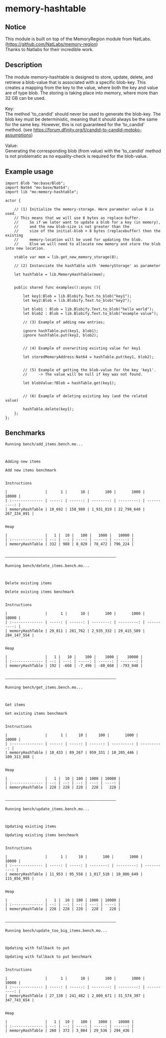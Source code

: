 # memory-hashtable

## Notice

This module is built on top of the MemoryRegion module from NatLabs. (https://github.com/NatLabs/memory-region)
</br>
Thanks to Natlabs for their incredible work.

## Description
The module memory-hashtable is designed to store, update, delete, and retrieve a blob-value that is associated with a specific blob-key. This creates a mapping from the key to the value, where both the key and value are of type blob. The storing is taking place into memory, where more than 32 GB can be used.
</br></br>
Key:</br>
The method 'to_candid' should never be used to generate the blob-key. The blob key must be deterministic, meaning that it should always be the same for the same key. However, this is not guaranteed for the 'to_candid' method.
(see https://forum.dfinity.org/t/candid-to-candid-motoko-assumptions)
</br></br>
Value:</br>
Generating the corresponding blob (from value) with the 'to_candid' method is not problematic as no equality-check is required
for the blob-value.

## Example usage


    import Blob "mo:base/Blob";
    import Nat64 "mo:base/Nat64";
    import lib "mo:memory-hashtable";

    actor {

        // (1) Initialize the memory-storage. Here parameter value 8 is used. 
        // This means that we will use 8 bytes as replace-buffer.
        //     So if we later want to update a blob for a key (in memory), 
        //     and the new blob-size is not greater than the
        //     size of the initial-blob + 8 bytes (replacebuffer) then the existing 
        //     memory-location will be used for updating the blob.
        //     Else we will need to allocate new memory and store the blob into new location.

        stable var mem = lib.get_new_memory_storage(8);
        
        // (2) Instanciate the hashTable with 'memoryStorage' as parameter
        
        let hashTable = lib.MemoryHashTable(mem);
        

        public shared func examples():async (){

            let key1:Blob = lib.Blobify.Text.to_blob("key1");
            let key2:Blob = lib.Blobify.Text.to_blob("key2");

            let blob1 : Blob = lib.Blobify.Text.to_blob("hello world");
            let blob2 : Blob = lib.Blobify.Text.to_blob("example value");
            
            // (3) Example of adding new entries;
            
            ignore hashTable.put(key1, blob1);
            ignore hashTable.put(key2, blob2);


            // (4) Example of overwriting existing value for key1
            
            let storedMemoryAddress:Nat64 = hashTable.put(key1, blob2);


            // (5) Example of getting the blob-value for the key 'key1'.
            //     -> The value will be null if key was not found.
            
            let blobValue:?Blob = hashTable.get(key1);


            // (6) Example of deleting existing key (and the related value)
            
            hashTable.delete(key1);
        };
    };


## Benchmarks

    Running bench/add_items.bench.mo...



    Adding new items

    Add new items benchmark


    Instructions

    |                 |      1 |      10 |       100 |       1000 |       10000 |
    | :-------------- | -----: | ------: | --------: | ---------: | ----------: |
    | memoryHashTable | 18_692 | 158_980 | 1_931_819 | 22_798_640 | 267_334_891 |


    Heap

    |                 |   1 |  10 |   100 |   1000 |   10000 |
    | :-------------- | --: | --: | ----: | -----: | ------: |
    | memoryHashTable | 332 | 988 | 8_020 | 78_472 | 796_224 |


    ——————————————————————————————————————————————————

    Running bench/delete_items.bench.mo...



    Delete existing items

    Delete existing items benchmark


    Instructions

    |                 |      1 |      10 |       100 |       1000 |       10000 |
    | :-------------- | -----: | ------: | --------: | ---------: | ----------: |
    | memoryHashTable | 29_811 | 281_762 | 2_935_332 | 29_415_589 | 284_147_554 |


    Heap

    |                 |   1 |   10 |    100 |    1000 |    10000 |
    | :-------------- | --: | ---: | -----: | ------: | -------: |
    | memoryHashTable | 192 | -668 | -7_496 | -80_668 | -793_048 |


    ——————————————————————————————————————————————————

    Running bench/get_items.bench.mo...



    Get items

    Get existing items benchmark


    Instructions

    |                 |      1 |     10 |     100 |       1000 |       10000 |
    | :-------------- | -----: | -----: | ------: | ---------: | ----------: |
    | memoryHashTable | 10_433 | 89_267 | 959_331 | 10_205_446 | 109_313_888 |


    Heap

    |                 |   1 |  10 | 100 | 1000 | 10000 |
    | :-------------- | --: | --: | --: | ---: | ----: |
    | memoryHashTable | 228 | 228 | 228 |  228 |   228 |


    ——————————————————————————————————————————————————

    Running bench/update_items.bench.mo...



    Updating existing items

    Updating existing items benchmark


    Instructions

    |                 |      1 |     10 |       100 |       1000 |       10000 |
    | :-------------- | -----: | -----: | --------: | ---------: | ----------: |
    | memoryHashTable | 11_953 | 95_558 | 1_017_510 | 10_806_649 | 115_856_995 |


    Heap

    |                 |   1 |  10 | 100 | 1000 | 10000 |
    | :-------------- | --: | --: | --: | ---: | ----: |
    | memoryHashTable | 228 | 228 | 228 |  228 |   228 |


    ——————————————————————————————————————————————————

    Running bench/update_too_big_items.bench.mo...



    Updating with fallback to put

    Updating with fallback to put benchmark


    Instructions

    |                 |      1 |      10 |       100 |       1000 |       10000 |
    | :-------------- | -----: | ------: | --------: | ---------: | ----------: |
    | memoryHashTable | 27_138 | 241_482 | 2_809_671 | 31_574_397 | 347_743_654 |


    Heap

    |                 |   1 |  10 |   100 |   1000 |   10000 |
    | :-------------- | --: | --: | ----: | -----: | ------: |
    | memoryHashTable | 260 | 372 | 3_084 | 29_536 | 294_436 |







